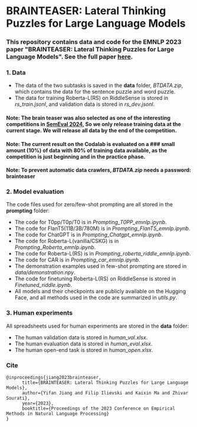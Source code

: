 # BRAINTEASER: Lateral Thinking Puzzles for Large Language Models

### This repository contains data and code for the EMNLP 2023 paper "BRAINTEASER: Lateral Thinking Puzzles for Large Language Models". See the full paper [here](https://arxiv.org/abs/2310.05057).
### 1. **Data**
* The data of the two subtasks is saved in the **data** folder, *BTDATA.zip*, which contains the data for the sentence puzzle and word puzzle. 
* The data for training Roberta-L(RS) on RiddleSense is stored in *rs_train.jsonl*, and validation data is stored in *rs_dev.jsonl*.
#### **Note:** The brain teaser was also selected as one of the interesting competitions in [SemEval 2024](https://brainteasersem.github.io/), So we only release training data at the current stage. We will release all data by the end of the competition. 

#### **Note:** The current result on the Codalab is evaluated on a ### small amount (10%) of data with 80% of training data available, as the competition is just beginning and in the practice phase. 

#### **Note:** To prevent automatic data crawlers, *BTDATA.zip* needs a password: **brainteaser**

### 2. **Model evaluation**
The code files used for zero/few-shot prompting are all stored in the **prompting** folder:  
* The code for T0pp/T0p/T0 is in *Prompting_T0PP_emnlp.ipynb*.
* The code for FlanT5(11B/3B/780M) is in *Prompting_FlanT5_emnlp.ipynb*.
* The code for ChatGPT is in *Prompting_Chatgpt_emnlp.ipynb*.
* The code for Roberta-L(vanilla/CSKG) is in *Prompting_Roberta_emnlp.ipynb*.
* The code for Roberta-L(RS) is in *Prompting_roberta_riddle_emnlp.ipynb*.
* The code for CAR is in *Prompting_car_emnlp.ipynb*.
* The demonstration examples used in few-shot prompting are stored in *data/demonstration.npy*.
* The code for finetuning Roberta-L(RS) on RiddleSense is stored in *Finetuned_riddle.ipynb*.
* All models and their checkpoints are publicly available on the Hugging Face, and all methods used in the code are summarized in *utils.py*.
### 3. **Human experiments**
All spreadsheets used for human experiments are stored in the **data** folder:
* The human validation data is stored in *human_val.xlsx*.
* The human evaluation data is stored in *human_eval.xlsx*.
* The human open-end task is stored in *human_open.xlsx*.

### Cite
```
@inproceedings{jiang2023brainteaser,
      title={BRAINTEASER: Lateral Thinking Puzzles for Large Language Models}, 
      author={Yifan Jiang and Filip Ilievski and Kaixin Ma and Zhivar Sourati},
      year={2023},
      booktitle={Proceedings of the 2023 Conference on Empirical Methods in Natural Language Processing}
}
```
